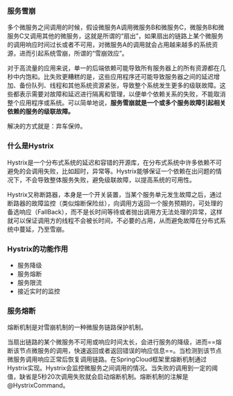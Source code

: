 ### 服务雪崩

多个微服务之间调用的时候，假设微服务A调用微服务B和微服务C，微服务B和微服务C又调用其他的微服务，这就是所谓的“扇出”，如果扇出的链路上某个微服务的调用响应时间过长或者不可用，对微服务A的调用就会占用越来越多的系统资源，进而引起系统雪崩，所谓的“雪崩效应”。

对于高流量的应用来说，单一的后端依赖可能导致所有服务器上的所有资源都在几秒中内饱和。比失败更糟糕的是，这些应用程序还可能导致服务器之间的延迟增加、备份队列、线程和其他系统资源紧张，导致整个系统发生更多的级联故障。这些都表示需要对故障和延迟进行隔离和管理，以便单个依赖关系的失败，不能取消整个应用程序或系统。可以简单地说，**服务雪崩就是一个或多个服务故障引起相关依赖的服务的级联故障。**

解决的方式就是：弃车保帅。

### 什么是Hystrix

Hystrix是一个分布式系统的延迟和容错的开源库，在分布式系统中许多依赖不可避免的会调用失败，比如超时，异常等。Hystrix能够保证一个依赖在出问题的情况下，不会导致整体服务失败，避免级联故障，以提高系统的可用性。

Hystrix又称断路器，本身是一个开关装置，当某个服务单元发生故障之后，通过断路器的故障监控（类似熔断保险丝），向调用方返回一个服务预期的，可处理的备选响应（FallBack），而不是长时间等待或者抛出调用方无法处理的异常，这样就可以保证调用方的线程不会被长时间，不必要的占用，从而避免故障在分布式系统中蔓延，乃至雪崩。

### Hystrix的功能作用

- 服务降级
- 服务熔断
- 服务限流
- 接近实时的监控

### 服务熔断

熔断机制是对雪崩机制的一种微服务链路保护机制。

当扇出链路的某个微服务不可用或响应时间太长，会进行服务的降级，进而==熔断该节点微服务的调用，快速返回或者返回错误的响应信息==。当检测到该节点微服务调用响应正常后恢复调用链路。在SpringCloud框架里熔断机制通过Hystrix实现。Hystrix会监控微服务之间调用的情况。当失败的调用到一定的阈值，缺省是5秒20次调用失败就会启动熔断机制。熔断机制的注解是@HystrixCommand。









